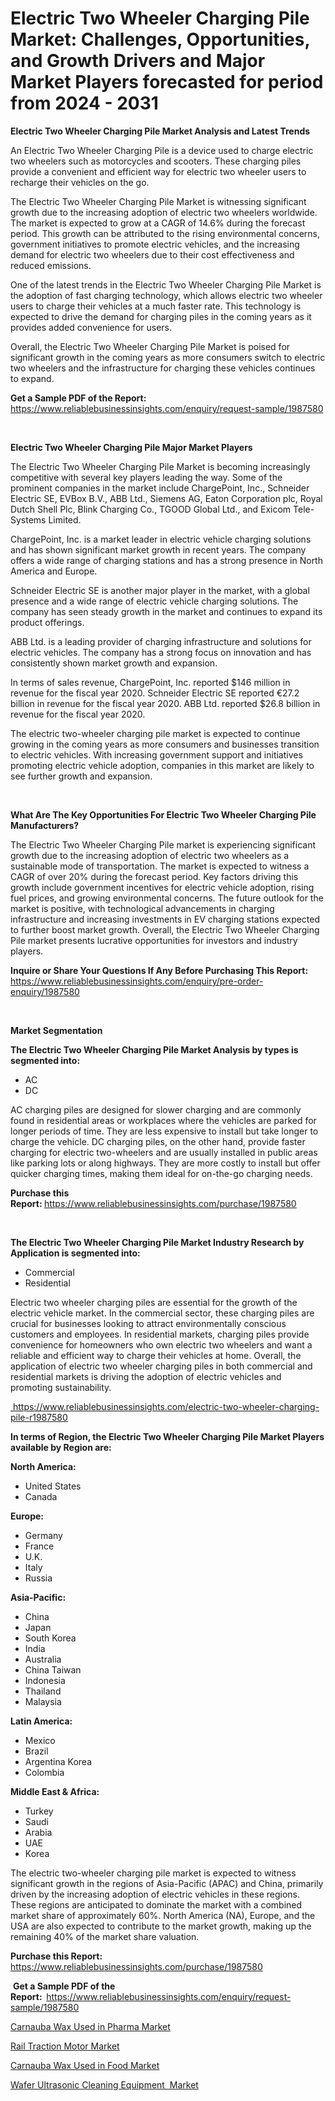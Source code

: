 <p><h1>Electric Two Wheeler Charging Pile Market: Challenges, Opportunities, and Growth Drivers and Major Market Players forecasted for period from 2024 - 2031</h1></p><p><strong>Electric Two Wheeler Charging Pile Market Analysis and Latest Trends</strong></p>
<p><p>An Electric Two Wheeler Charging Pile is a device used to charge electric two wheelers such as motorcycles and scooters. These charging piles provide a convenient and efficient way for electric two wheeler users to recharge their vehicles on the go.</p><p>The Electric Two Wheeler Charging Pile Market is witnessing significant growth due to the increasing adoption of electric two wheelers worldwide. The market is expected to grow at a CAGR of 14.6% during the forecast period. This growth can be attributed to the rising environmental concerns, government initiatives to promote electric vehicles, and the increasing demand for electric two wheelers due to their cost effectiveness and reduced emissions.</p><p>One of the latest trends in the Electric Two Wheeler Charging Pile Market is the adoption of fast charging technology, which allows electric two wheeler users to charge their vehicles at a much faster rate. This technology is expected to drive the demand for charging piles in the coming years as it provides added convenience for users.</p><p>Overall, the Electric Two Wheeler Charging Pile Market is poised for significant growth in the coming years as more consumers switch to electric two wheelers and the infrastructure for charging these vehicles continues to expand.</p></p>
<p><strong>Get a Sample PDF of the Report:&nbsp;</strong> <a href="https://www.reliablebusinessinsights.com/enquiry/request-sample/1987580">https://www.reliablebusinessinsights.com/enquiry/request-sample/1987580</a></p>
<p>&nbsp;</p>
<p><strong>Electric Two Wheeler Charging Pile Major Market Players</strong></p>
<p><p>The Electric Two Wheeler Charging Pile Market is becoming increasingly competitive with several key players leading the way. Some of the prominent companies in the market include ChargePoint, Inc., Schneider Electric SE, EVBox B.V., ABB Ltd., Siemens AG, Eaton Corporation plc, Royal Dutch Shell Plc, Blink Charging Co., TGOOD Global Ltd., and Exicom Tele-Systems Limited.</p><p>ChargePoint, Inc. is a market leader in electric vehicle charging solutions and has shown significant market growth in recent years. The company offers a wide range of charging stations and has a strong presence in North America and Europe.</p><p>Schneider Electric SE is another major player in the market, with a global presence and a wide range of electric vehicle charging solutions. The company has seen steady growth in the market and continues to expand its product offerings.</p><p>ABB Ltd. is a leading provider of charging infrastructure and solutions for electric vehicles. The company has a strong focus on innovation and has consistently shown market growth and expansion.</p><p>In terms of sales revenue, ChargePoint, Inc. reported $146 million in revenue for the fiscal year 2020. Schneider Electric SE reported €27.2 billion in revenue for the fiscal year 2020. ABB Ltd. reported $26.8 billion in revenue for the fiscal year 2020.</p><p>The electric two-wheeler charging pile market is expected to continue growing in the coming years as more consumers and businesses transition to electric vehicles. With increasing government support and initiatives promoting electric vehicle adoption, companies in this market are likely to see further growth and expansion.</p></p>
<p>&nbsp;</p>
<p><strong>What Are The Key Opportunities For Electric Two Wheeler Charging Pile Manufacturers?</strong></p>
<p><p>The Electric Two Wheeler Charging Pile market is experiencing significant growth due to the increasing adoption of electric two wheelers as a sustainable mode of transportation. The market is expected to witness a CAGR of over 20% during the forecast period. Key factors driving this growth include government incentives for electric vehicle adoption, rising fuel prices, and growing environmental concerns. The future outlook for the market is positive, with technological advancements in charging infrastructure and increasing investments in EV charging stations expected to further boost market growth. Overall, the Electric Two Wheeler Charging Pile market presents lucrative opportunities for investors and industry players.</p></p>
<p><strong>Inquire or Share Your Questions If Any Before Purchasing This Report:</strong> <a href="https://www.reliablebusinessinsights.com/enquiry/pre-order-enquiry/1987580">https://www.reliablebusinessinsights.com/enquiry/pre-order-enquiry/1987580</a></p>
<p>&nbsp;</p>
<p><strong>Market Segmentation</strong></p>
<p><strong>The Electric Two Wheeler Charging Pile Market Analysis by types is segmented into:</strong></p>
<p><ul><li>AC</li><li>DC</li></ul></p>
<p><p>AC charging piles are designed for slower charging and are commonly found in residential areas or workplaces where the vehicles are parked for longer periods of time. They are less expensive to install but take longer to charge the vehicle. DC charging piles, on the other hand, provide faster charging for electric two-wheelers and are usually installed in public areas like parking lots or along highways. They are more costly to install but offer quicker charging times, making them ideal for on-the-go charging needs.</p></p>
<p><strong>Purchase this Report:&nbsp;</strong><a href="https://www.reliablebusinessinsights.com/purchase/1987580">https://www.reliablebusinessinsights.com/purchase/1987580</a></p>
<p>&nbsp;</p>
<p><strong>The Electric Two Wheeler Charging Pile Market Industry Research by Application is segmented into:</strong></p>
<p><ul><li>Commercial</li><li>Residential</li></ul></p>
<p><p>Electric two wheeler charging piles are essential for the growth of the electric vehicle market. In the commercial sector, these charging piles are crucial for businesses looking to attract environmentally conscious customers and employees. In residential markets, charging piles provide convenience for homeowners who own electric two wheelers and want a reliable and efficient way to charge their vehicles at home. Overall, the application of electric two wheeler charging piles in both commercial and residential markets is driving the adoption of electric vehicles and promoting sustainability.</p></p>
<p><a href="https://www.reliablebusinessinsights.com/electric-two-wheeler-charging-pile-r1987580">&nbsp;https://www.reliablebusinessinsights.com/electric-two-wheeler-charging-pile-r1987580</a></p>
<p><strong>In terms of Region, the Electric Two Wheeler Charging Pile Market Players available by Region are:</strong></p>
<p>
    <p> <strong> North America: </strong>
        <ul>
            <li>United States</li>
            <li>Canada</li>
        </ul>
        </p> 
    <p> <strong> Europe: </strong>
        <ul>
            <li>Germany</li>
            <li>France</li>
            <li>U.K.</li>
            <li>Italy</li>
            <li>Russia</li>
        </ul>
        </p> 
    <p> <strong> Asia-Pacific: </strong>
        <ul>
            <li>China</li>
            <li>Japan</li>
            <li>South Korea</li>
            <li>India</li>
            <li>Australia</li>
            <li>China Taiwan</li>
            <li>Indonesia</li>
            <li>Thailand</li>
            <li>Malaysia</li>
        </ul>
        </p> 
    <p> <strong> Latin America: </strong>
        <ul>
            <li>Mexico</li>
            <li>Brazil</li>
            <li>Argentina Korea</li>
            <li>Colombia</li>
        </ul>
        </p> 
    <p> <strong> Middle East & Africa: </strong>
        <ul>
            <li>Turkey</li>
            <li>Saudi</li>
            <li>Arabia</li>
            <li>UAE</li>
            <li>Korea</li>
        </ul>
    </p>
    </p>
<p><p>The electric two-wheeler charging pile market is expected to witness significant growth in the regions of Asia-Pacific (APAC) and China, primarily driven by the increasing adoption of electric vehicles in these regions. These regions are anticipated to dominate the market with a combined market share of approximately 60%. North America (NA), Europe, and the USA are also expected to contribute to the market growth, making up the remaining 40% of the market share valuation.</p></p>
<p><strong>Purchase this Report: </strong><a href="https://www.reliablebusinessinsights.com/purchase/1987580">https://www.reliablebusinessinsights.com/purchase/1987580</a></p>
<p>&nbsp;<strong>Get a Sample PDF of the Report:&nbsp;&nbsp;</strong><a href="https://www.reliablebusinessinsights.com/enquiry/request-sample/1987580">https://www.reliablebusinessinsights.com/enquiry/request-sample/1987580</a></p>
<p><strong></strong></p>
<p><p><a href="https://github.com/alexxisgm/Market-Research-Report-List-1/blob/main/carnauba-wax-used-in-pharma-market.md">Carnauba Wax Used in Pharma Market</a></p><p><a href="https://medium.com/@charityrice1939/rail-traction-motor-market-analysis-report-global-insights-by-region-type-992543867a4e">Rail Traction Motor Market</a></p><p><a href="https://github.com/HenrietteMills1/Market-Research-Report-List-2/blob/main/carnauba-wax-used-in-food-market.md">Carnauba Wax Used in Food Market</a></p><p><a href="https://medium.com/@jewelmohr25/wafer-ultrasonic-cleaning-equipment-market-emerging-trends-and-future-prospects-for-period-from-b2eeac06b942">Wafer Ultrasonic Cleaning Equipment  Market</a></p></p>